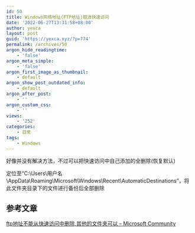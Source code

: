 ```yaml
---
id: 50
title: Windows网络地址(FTP地址)取消快速访问
date: '2022-06-27T13:31:58+08:00'
author: yexca
layout: post
guid: 'https://yexca.xyz/?p=774'
permalink: /archives/50
argon_hide_readingtime:
    - 'false'
argon_meta_simple:
    - 'false'
argon_first_image_as_thumbnail:
    - default
argon_show_post_outdated_info:
    - default
argon_after_post:
    - ''
argon_custom_css:
    - ''
views:
    - '252'
categories:
    - 日常
tags:
    - Windows
---
```


好像并没有解决方法，不过可以把快速访问中自己添加的全删除(恢复默认)

定位至“C:\\Users\\用户名\\AppData\\Roaming\\Microsoft\\Windows\\Recent\\AutomaticDestinations”，将此文件夹目录下的文件进行备份后全部删除

## 参考文章

[ftp地址不能从快速访问中删除,其他的文件夹可以 – Microsoft Community](https://answers.microsoft.com/zh-hans/windows/forum/all/ftp%E5%9C%B0%E5%9D%80%E4%B8%8D%E8%83%BD%E4%BB%8E/835ef23c-3d44-4fdd-8389-ae47bb696e73)
